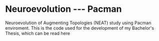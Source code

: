 # Neuroevolution --- Pacman
Neuroevolution of Augmenting Topologies (NEAT) study using Pacman enviroment. This is the code used for the development of my Bachelor's Thesis, which can be read here 
